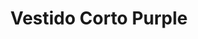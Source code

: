 ---
id: vestido-corto-purple
title: Vestido Corto Purple 
regularPrice: 68.99
price: 68.99
image: 
- vestido-corto-purple-1.webp
- vestido-corto-purple-2.webp
description: Vestido corto con cincho ne cintura.
material: Algodón.
sizes: 
- S
- M
- l
- XL
creationDate: "2025/02/24"
isSale: false
isStock: true
startDate: "2025-02-11"
endDate: "2025-02-15"
---